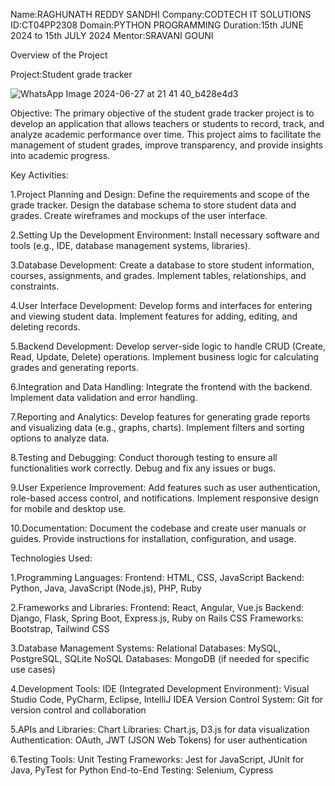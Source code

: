 Name:RAGHUNATH REDDY SANDHI
Company:CODTECH IT SOLUTIONS
ID:CT04PP2308
Domain:PYTHON PROGRAMMING
Duration:15th JUNE 2024 to 15th JULY 2024
Mentor:SRAVANI GOUNI

Overview of the Project

Project:Student grade tracker

![WhatsApp Image 2024-06-27 at 21 41 40_b428e4d3](https://github.com/Raghunath26/CODTECH-task2/assets/171904942/d1c479a5-4d4c-4ec2-8746-d9db905398ab)

Objective:
The primary objective of the student grade tracker project is to develop an application that allows teachers or students to record, track, and analyze academic performance over time. This project aims to facilitate the management of student grades, improve transparency, and provide insights into academic progress.

Key Activities:

1.Project Planning and Design:
  Define the requirements and scope of the grade tracker.
  Design the database schema to store student data and grades.
  Create wireframes and mockups of the user interface.
  
2.Setting Up the Development Environment:
  Install necessary software and tools (e.g., IDE, database management systems, libraries).
  
3.Database Development:
  Create a database to store student information, courses, assignments, and grades.
  Implement tables, relationships, and constraints.

4.User Interface Development:
  Develop forms and interfaces for entering and viewing student data.
  Implement features for adding, editing, and deleting records.

5.Backend Development:
  Develop server-side logic to handle CRUD (Create, Read, Update, Delete) operations.
  Implement business logic for calculating grades and generating reports.

6.Integration and Data Handling:
  Integrate the frontend with the backend.
  Implement data validation and error handling.

7.Reporting and Analytics:
  Develop features for generating grade reports and visualizing data (e.g., graphs, charts).
  Implement filters and sorting options to analyze data.

8.Testing and Debugging:
  Conduct thorough testing to ensure all functionalities work correctly.
  Debug and fix any issues or bugs.

9.User Experience Improvement:
  Add features such as user authentication, role-based access control, and notifications.
  Implement responsive design for mobile and desktop use.

10.Documentation:
  Document the codebase and create user manuals or guides.
  Provide instructions for installation, configuration, and usage.

  Technologies Used:
  
1.Programming Languages:
  Frontend: HTML, CSS, JavaScript
  Backend: Python, Java, JavaScript (Node.js), PHP, Ruby
  
2.Frameworks and Libraries:
  Frontend: React, Angular, Vue.js
  Backend: Django, Flask, Spring Boot, Express.js, Ruby on Rails
  CSS Frameworks: Bootstrap, Tailwind CSS

3.Database Management Systems:
  Relational Databases: MySQL, PostgreSQL, SQLite
  NoSQL Databases: MongoDB (if needed for specific use cases)
  
4.Development Tools:
  IDE (Integrated Development Environment): Visual Studio Code, PyCharm, Eclipse, IntelliJ IDEA
  Version Control System: Git for version control and collaboration
  
5.APIs and Libraries:
  Chart Libraries: Chart.js, D3.js for data visualization
  Authentication: OAuth, JWT (JSON Web Tokens) for user authentication
  
6.Testing Tools:
  Unit Testing Frameworks: Jest for JavaScript, JUnit for Java, PyTest for Python
  End-to-End Testing: Selenium, Cypress
